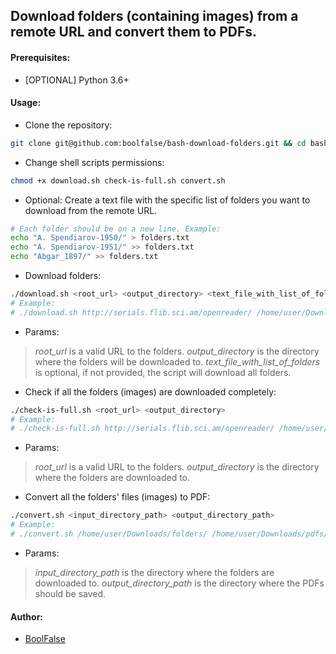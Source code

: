 
## Download folders (containing images) from a remote URL and convert them to PDFs.



#### Prerequisites:

- [OPTIONAL] Python 3.6+



#### Usage:

- Clone the repository:
```bash
git clone git@github.com:boolfalse/bash-download-folders.git && cd bash-download-folders
```

- Change shell scripts permissions:
```bash
chmod +x download.sh check-is-full.sh convert.sh
```

- Optional: Create a text file with the specific list of folders you want to download from the remote URL.
```bash
# Each folder should be on a new line. Example:
echo "A. Spendiarov-1950/" > folders.txt
echo "A. Spendiarov-1951/" >> folders.txt
echo "Abgar_1897/" >> folders.txt
```

- Download folders:
```bash
./download.sh <root_url> <output_directory> <text_file_with_list_of_folders>
# Example:
# ./download.sh http://serials.flib.sci.am/openreader/ /home/user/Downloads/folders/ folders.txt
```

- Params:
> *root_url* is a valid URL to the folders.
> *output_directory* is the directory where the folders will be downloaded to.
> *text_file_with_list_of_folders* is optional, if not provided, the script will download all folders.

- Check if all the folders (images) are downloaded completely:
```bash
./check-is-full.sh <root_url> <output_directory>
# Example:
# ./check-is-full.sh http://serials.flib.sci.am/openreader/ /home/user/Downloads/folders/
```

- Params:
> *root_url* is a valid URL to the folders.
> *output_directory* is the directory where the folders are downloaded to.

- Convert all the folders' files (images) to PDF:
```bash
./convert.sh <input_directory_path> <output_directory_path>
# Example:
# ./convert.sh /home/user/Downloads/folders/ /home/user/Downloads/pdfs/
```

- Params:
> *input_directory_path* is the directory where the folders are downloaded to.
> *output_directory_path* is the directory where the PDFs should be saved.



#### Author:

- [BoolFalse](https://boolfalse.com/)
